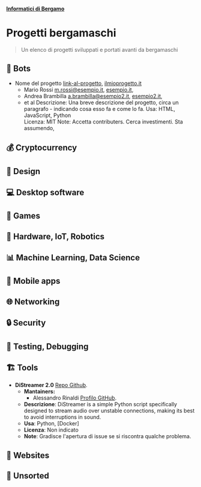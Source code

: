 <p align="left">
  <a href="https://t.me/informatici_bergamo" title="Gruppo Telegram di Informatici di Bergamo" >
    <strong>Informatici di Bergamo</strong>
  </a>
</p>

# Progetti bergamaschi

> Un elenco di progetti sviluppati e portati avanti da bergamaschi

## 🤖 Bots

- Nome del progetto [link-al-progetto](https://github.com/un-account-esempio/la-repo), [ilmioprogetto.it](https://ilmioprogetto.it)
  - Mario Rossi [m.rossi@esempio.it](mailto:m.rossi@esempio.it), [esempio.it](esempio.it),
  - Andrea Brambilla [a.brambilla@esempio2.it](mailto:a.brambilla@esempio2.it), [esempio2.it](esempio2.it),
  - et al
  Descrizione: Una breve descrizione del progetto, circa un paragrafo - indicando cosa esso fa e come lo fa.
  Usa: HTML, JavaScript, Python\
  Licenza: MIT 
  Note: Accetta contributers. Cerca investimenti. Sta assumendo,

## 💰 Cryptocurrency

## 📐 Design

## 💻 Desktop software

## 🚀 Games

## 🔩 Hardware, IoT, Robotics

## 📊 Machine Learning, Data Science

## 📱 Mobile apps

## 🌐 Networking

## 🔒 Security

## 🐞 Testing, Debugging

## 🏗️ Tools

- **DiStreamer 2.0** [Repo Github](https://github.com/ale-rinaldi/distreamer).
    - **Mantainers:**
        - Alessandro Rinaldi [Profilo GitHub](https://github.com/ale-rinaldi).
    - **Descrizione**: DiStreamer is a simple Python script specifically designed to stream audio over unstable connections, making its best to avoid interruptions in sound.
    - **Usa**: Python, [Docker]
    - **Licenza**: Non indicato
    - **Note**: Gradisce l'apertura di issue se si riscontra qualche problema.

## 🔗 Websites

## 🚧 Unsorted
